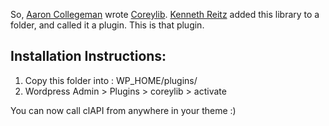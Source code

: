 So, [Aaron Collegeman](http://aaroncollegeman.com) wrote [Coreylib](http://coreylib.com). [Kenneth Reitz](http://kennethreitz.com) added this library to a folder, and called it a plugin.
This is that plugin.  

## Installation Instructions:

   1. Copy this folder into : WP_HOME/plugins/
   2. Wordpress Admin > Plugins > coreylib > activate

You can now call clAPI from anywhere in your theme :)